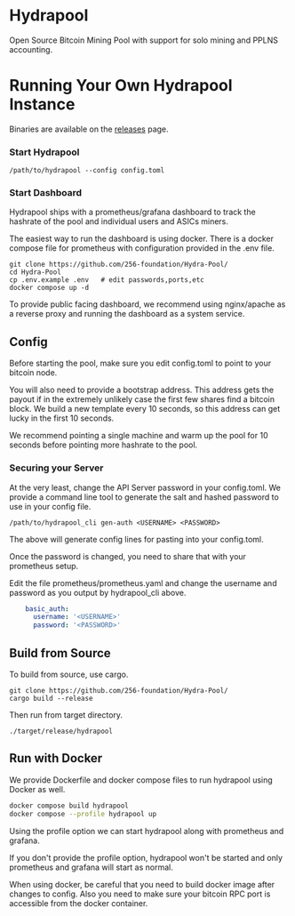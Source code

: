 # Hydrapool

Open Source Bitcoin Mining Pool with support for solo mining and PPLNS
accounting.

# Running Your Own Hydrapool Instance

Binaries are available on the [releases](/releases) page.

### Start Hydrapool

```
/path/to/hydrapool --config config.toml
```

### Start Dashboard

Hydrapool ships with a prometheus/grafana dashboard to track the
hashrate of the pool and individual users and ASICs miners.

The easiest way to run the dashboard is using docker. There is a
docker compose file for prometheus with configuration provided in the
.env file.

```
git clone https://github.com/256-foundation/Hydra-Pool/
cd Hydra-Pool
cp .env.example .env   # edit passwords,ports,etc
docker compose up -d
```

To provide public facing dashboard, we recommend using nginx/apache as
a reverse proxy and running the dashboard as a system service.

## Config

Before starting the pool, make sure you edit config.toml to point to
your bitcoin node.

You will also need to provide a bootstrap address. This address gets
the payout if in the extremely unlikely case the first few shares find
a bitcoin block. We build a new template every 10 seconds, so this
address can get lucky in the first 10 seconds.

We recommend pointing a single machine and warm up the pool for 10
seconds before pointing more hashrate to the pool.


### Securing your Server

At the very least, change the API Server password in your
config.toml. We provide a command line tool to generate the salt and
hashed password to use in your config file.

```
/path/to/hydrapool_cli gen-auth <USERNAME> <PASSWORD>
```

The above will generate config lines for pasting into your
config.toml.

Once the password is changed, you need to share that with your
prometheus setup.

Edit the file prometheus/prometheus.yaml and change the username and
password as you output by hydrapool_cli above.

```yaml
    basic_auth:
      username: '<USERNAME>'
      password: '<PASSWORD>'

```

## Build from Source

To build from source, use cargo.

```
git clone https://github.com/256-foundation/Hydra-Pool/
cargo build --release
```

Then run from target directory.

```
./target/release/hydrapool
```

## Run with Docker

We provide Dockerfile and docker compose files to run hydrapool using
Docker as well.

```bash
docker compose build hydrapool
docker compose --profile hydrapool up
```

Using the profile option we can start hydrapool along with prometheus
and grafana.

If you don't provide the profile option, hydrapool won't be started
and only prometheus and grafana will start as normal.

When using docker, be careful that you need to build docker image
after changes to config. Also you need to make sure your bitcoin RPC
port is accessible from the docker container.
